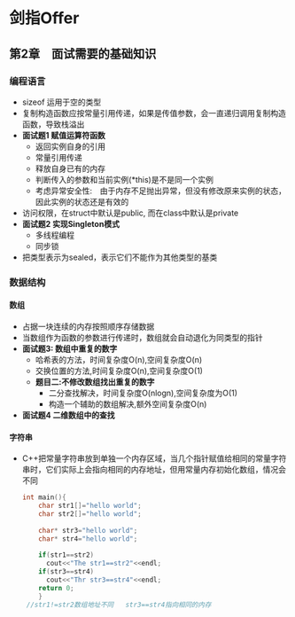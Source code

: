 # 剑指Offer

## 第2章　面试需要的基础知识

### 编程语言

- sizeof 运用于空的类型
- 复制构造函数应按常量引用传递，如果是传值参数，会一直递归调用复制构造函数，导致栈溢出
- **面试题1 赋值运算符函数**
  - 返回实例自身的引用
  - 常量引用传递
  - 释放自身已有的内存
  - 判断传入的参数和当前实例(*this)是不是同一个实例
  - 考虑异常安全性:　由于内存不足抛出异常，但没有修改原来实例的状态，因此实例的状态还是有效的
- 访问权限，在struct中默认是public, 而在class中默认是private
- **面试题2 实现Singleton模式**
  - 多线程编程
  - 同步锁
- 把类型表示为sealed，表示它们不能作为其他类型的基类

### 数据结构

#### 数组

- 占据一块连续的内存按照顺序存储数据
- 当数组作为函数的参数进行传递时，数组就会自动退化为同类型的指针
- **面试题3: 数组中重复的数字**
  - 哈希表的方法，时间复杂度O(n),空间复杂度O(n)
  - 交换位置的方法,时间复杂度O(n),空间复杂度O(1)
  - **题目二:不修改数组找出重复的数字**
    - 二分查找解决，时间复杂度O(nlogn),空间复杂度为O(1)
    - 构造一个辅助的数组解决,额外空间复杂度O(n)
- **面试题4 二维数组中的查找**

#### 字符串

- C++把常量字符串放到单独一个内存区域，当几个指针赋值给相同的常量字符串时，它们实际上会指向相同的内存地址，但用常量内存初始化数组，情况会不同

  ```c++
  int main(){
      char str1[]="hello world";
      char str2[]="hello world";
      
      char* str3="hello world";
      char* str4="hello world";
      
      if(str1==str2)
        cout<<"The str1==str2"<<endl;
      if(str3==str4)
      	cout<<"Thr str3==str4"<<endl;
      return 0;
      }
   //str1!=str2数组地址不同   str3==str4指向相同的内存
  ```

  

